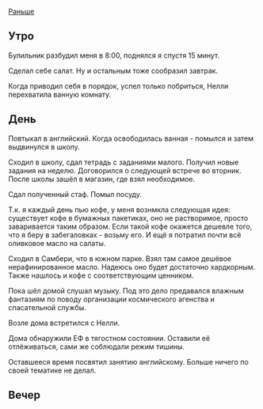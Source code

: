 [Раньше](2020.03.03.md)  
## Утро
Булильник разбудил меня в 8:00, поднялся я спустя 15 минут.

Сделал себе салат. Ну и остальным тоже сообразил завтрак.

Когда приводил себя в порядок, успел только побриться, Нелли перехватила ванную комнату.
## День
Повтыкал в английский. Когда освободилась ванная - помылся и затем выдвинулся в школу.

Сходил в школу, сдал тетрадь с заданиями малого. Получил новые задания на неделю. Договорился о следующей встрече во вторник.  
После школы зашёл в магазин, где взял необходимое.

Сдал полученный стаф. Помыл посуду.

Т.к. я каждый день пью кофе, у меня вознмкла следующая идея: существует кофе в бумажных пакетиках, оно не растворимое, просто заваривается таким образом. Если такой кофе окажется дешевле того, что я беру в забегаловках - возьму его. И ещё я потратил почти всё оливковое масло на салаты.

Сходил в Самбери, что в южном парке. Взял там самое дешёвое нерафинированное масло. Надеюсь оно будет достаточно хардкорным.  
Также нашлось и кофе с соответствующим ценником.

Пока шёл домой слушал музыку. Под это дело предавался влажным фантазиям по поводу организации космического агенства и спасательной службы.

Возле дома встретился с Нелли.

Дома обнаружили ЕФ в тягостном состоянии. Оставили её отлёживаться, сами же соблюдали режим тишины.

Оставшееся время посвятил занятию английскому. Больше ничего по своей тематике не делал.
## Вечер
